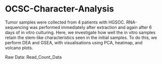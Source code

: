 # OCSC-Character-Analysis
Tumor samples were collected from 4 patients with HGSOC. RNA-sequencing was performed immediately after extraction and again after 6 days of in vitro culturing.
Here, we investigate how well the in vitro samples retain the stem-like characteristics seen in the initial samples.
To do this, we perform DEA and GSEA, with visualisations using PCA, heatmap, and volcano plots.

Raw Data: Read_Count_Data
